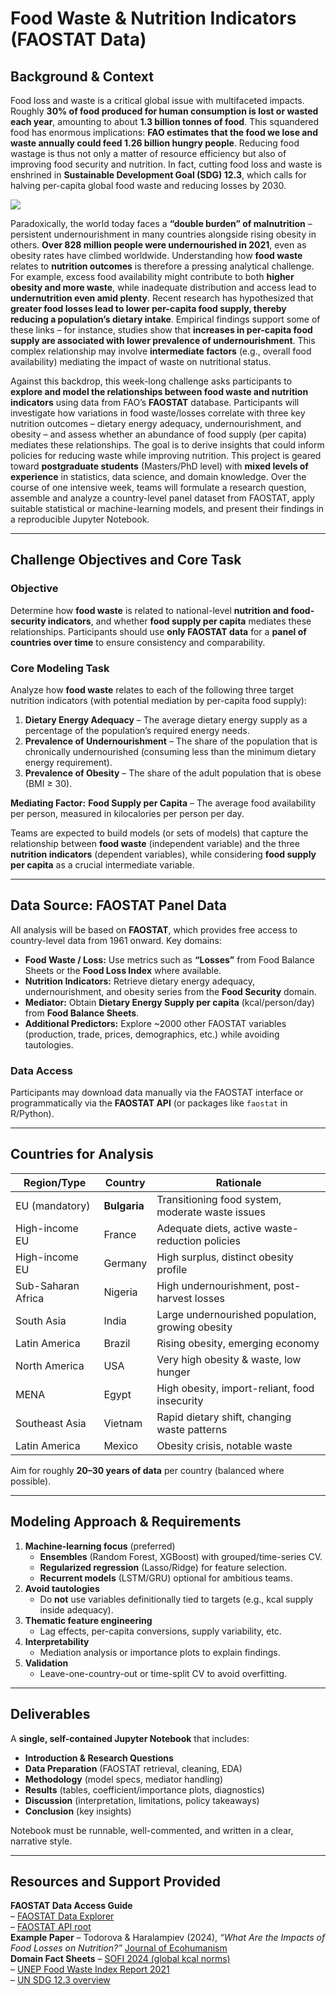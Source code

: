 # Food Waste & Nutrition Indicators (FAOSTAT Data)

## Background & Context  
Food loss and waste is a critical global issue with multifaceted impacts. Roughly **30% of food produced for human consumption is lost or wasted each year**, amounting to about **1.3 billion tonnes of food**. This squandered food has enormous implications: **FAO estimates that the food we lose and waste annually could feed 1.26 billion hungry people**. Reducing food wastage is thus not only a matter of resource efficiency but also of improving food security and nutrition. In fact, cutting food loss and waste is enshrined in **Sustainable Development Goal (SDG) 12.3**, which calls for halving per-capita global food waste and reducing losses by 2030.  

![](https://www.mdpi.com/resources/resources-13-00164/article_deploy/html/images/resources-13-00164-g003-550.jpg)

Paradoxically, the world today faces a **“double burden” of malnutrition** – persistent undernourishment in many countries alongside rising obesity in others. **Over 828 million people were undernourished in 2021**, even as obesity rates have climbed worldwide. Understanding how **food waste** relates to **nutrition outcomes** is therefore a pressing analytical challenge. For example, excess food availability might contribute to both **higher obesity and more waste**, while inadequate distribution and access lead to **undernutrition even amid plenty**. Recent research has hypothesized that **greater food losses lead to lower per-capita food supply, thereby reducing a population’s dietary intake**. Empirical findings support some of these links – for instance, studies show that **increases in per-capita food supply are associated with lower prevalence of undernourishment**. This complex relationship may involve **intermediate factors** (e.g., overall food availability) mediating the impact of waste on nutritional status.

Against this backdrop, this week-long challenge asks participants to **explore and model the relationships between food waste and nutrition indicators** using data from FAO’s **FAOSTAT** database. Participants will investigate how variations in food waste/losses correlate with three key nutrition outcomes – dietary energy adequacy, undernourishment, and obesity – and assess whether an abundance of food supply (per capita) mediates these relationships. The goal is to derive insights that could inform policies for reducing waste while improving nutrition. This project is geared toward **postgraduate students** (Masters/PhD level) with **mixed levels of experience** in statistics, data science, and domain knowledge. Over the course of one intensive week, teams will formulate a research question, assemble and analyze a country-level panel dataset from FAOSTAT, apply suitable statistical or machine-learning models, and present their findings in a reproducible Jupyter Notebook.

---

## Challenge Objectives and Core Task  

### Objective  
Determine how **food waste** is related to national-level **nutrition and food-security indicators**, and whether **food supply per capita** mediates these relationships. Participants should use **only FAOSTAT data** for a **panel of countries over time** to ensure consistency and comparability.

### Core Modeling Task  
Analyze how **food waste** relates to each of the following three target nutrition indicators (with potential mediation by per-capita food supply):  

1. **Dietary Energy Adequacy** – The average dietary energy supply as a percentage of the population’s required energy needs.  
2. **Prevalence of Undernourishment** – The share of the population that is chronically undernourished (consuming less than the minimum dietary energy requirement).  
3. **Prevalence of Obesity** – The share of the adult population that is obese (BMI ≥ 30).  

**Mediating Factor:** **Food Supply per Capita** – The average food availability per person, measured in kilocalories per person per day.

Teams are expected to build models (or sets of models) that capture the relationship between **food waste** (independent variable) and the three **nutrition indicators** (dependent variables), while considering **food supply per capita** as a crucial intermediate variable.

---

## Data Source: FAOSTAT Panel Data  

All analysis will be based on **FAOSTAT**, which provides free access to country-level data from 1961 onward. Key domains:

- **Food Waste / Loss:** Use metrics such as **“Losses”** from Food Balance Sheets or the **Food Loss Index** where available.  
- **Nutrition Indicators:** Retrieve dietary energy adequacy, undernourishment, and obesity series from the **Food Security** domain.  
- **Mediator:** Obtain **Dietary Energy Supply per capita** (kcal/person/day) from **Food Balance Sheets**.  
- **Additional Predictors:** Explore ~2000 other FAOSTAT variables (production, trade, prices, demographics, etc.) while avoiding tautologies.

### Data Access  
Participants may download data manually via the FAOSTAT interface or programmatically via the **FAOSTAT API** (or packages like `faostat` in R/Python).

---

## Countries for Analysis  

| Region/Type | Country | Rationale |
|-------------|---------|-----------|
| EU (mandatory) | **Bulgaria** | Transitioning food system, moderate waste issues |
| High-income EU | France | Adequate diets, active waste-reduction policies |
| High-income EU | Germany | High surplus, distinct obesity profile |
| Sub-Saharan Africa | Nigeria | High undernourishment, post-harvest losses |
| South Asia | India | Large undernourished population, growing obesity |
| Latin America | Brazil | Rising obesity, emerging economy |
| North America | USA | Very high obesity & waste, low hunger |
| MENA | Egypt | High obesity, import-reliant, food insecurity |
| Southeast Asia | Vietnam | Rapid dietary shift, changing waste patterns |
| Latin America | Mexico | Obesity crisis, notable waste |

Aim for roughly **20–30 years of data** per country (balanced where possible).

---

## Modeling Approach & Requirements  

1. **Machine-learning focus** (preferred)  
   - **Ensembles** (Random Forest, XGBoost) with grouped/time-series CV.  
   - **Regularized regression** (Lasso/Ridge) for feature selection.  
   - **Recurrent models** (LSTM/GRU) optional for ambitious teams.  
2. **Avoid tautologies**  
   - Do **not** use variables definitionally tied to targets (e.g., kcal supply inside adequacy).  
3. **Thematic feature engineering**  
   - Lag effects, per-capita conversions, supply variability, etc.  
4. **Interpretability**  
   - Mediation analysis or importance plots to explain findings.  
5. **Validation**  
   - Leave-one-country-out or time-split CV to avoid overfitting.

---

## Deliverables  

A **single, self-contained Jupyter Notebook** that includes:

- **Introduction & Research Questions**  
- **Data Preparation** (FAOSTAT retrieval, cleaning, EDA)  
- **Methodology** (model specs, mediator handling)  
- **Results** (tables, coefficient/importance plots, diagnostics)  
- **Discussion** (interpretation, limitations, policy takeaways)  
- **Conclusion** (key insights)  

Notebook must be runnable, well-commented, and written in a clear, narrative style.

---

## Resources and Support Provided  

**FAOSTAT Data Access Guide**   
  – [FAOSTAT Data Explorer](https://www.fao.org/faostat/en/#data)   
  – [FAOSTAT API root](https://fenixservices.fao.org/faostat/api/v1/en)    
**Example Paper**
  – Todorova & Haralampiev (2024), *“What Are the Impacts of Food Losses on Nutrition?”* [Journal of Ecohumanism](https://ecohumanism.co.uk/joe/ecohumanism/article/view/4001)  
**Domain Fact Sheets** 
  – [SOFI 2024 (global kcal norms)](https://www.fao.org/3/cc7748en/cc7748en.pdf)  
  – [UNEP Food Waste Index Report 2021](https://www.unep.org/resources/report/unep-food-waste-index-report-2021)  
  – [UN SDG 12.3 overview](https://www.un.org/sustainabledevelopment/sustainable-consumption-production/)  

